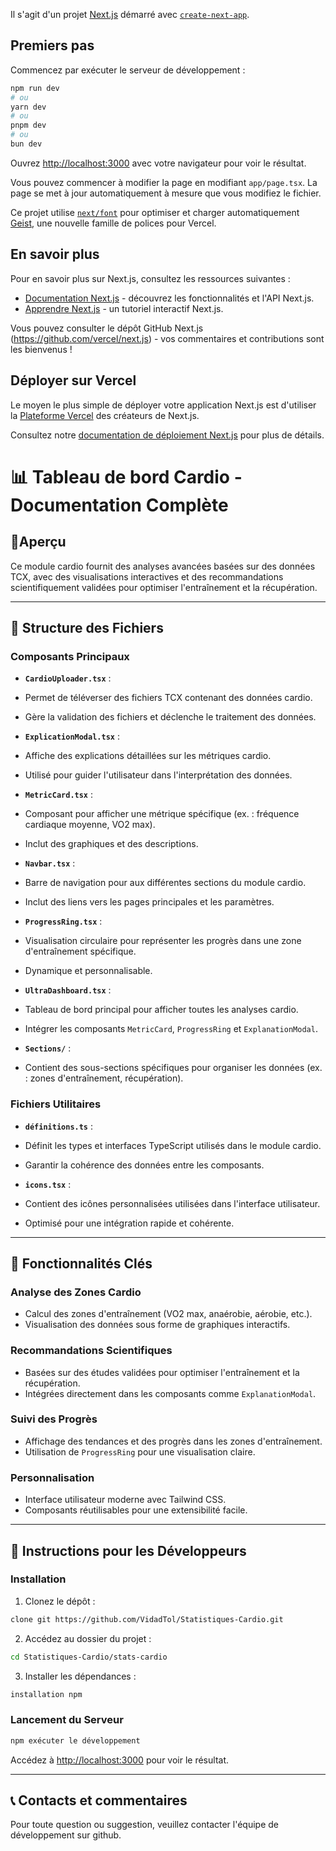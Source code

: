 Il s'agit d'un projet [Next.js](https://nextjs.org) démarré avec [`create-next-app`](https://nextjs.org/docs/app/api-reference/cli/create-next-app).

## Premiers pas

Commencez par exécuter le serveur de développement :

```bash
npm run dev
# ou
yarn dev
# ou
pnpm dev
# ou
bun dev
```

Ouvrez [http://localhost:3000](http://localhost:3000) avec votre navigateur pour voir le résultat.

Vous pouvez commencer à modifier la page en modifiant `app/page.tsx`. La page se met à jour automatiquement à mesure que vous modifiez le fichier.

Ce projet utilise [`next/font`](https://nextjs.org/docs/app/building-your-application/optimizing/fonts) pour optimiser et charger automatiquement [Geist](https://vercel.com/font), une nouvelle famille de polices pour Vercel.

## En savoir plus

Pour en savoir plus sur Next.js, consultez les ressources suivantes :

- [Documentation Next.js](https://nextjs.org/docs) - découvrez les fonctionnalités et l'API Next.js.
- [Apprendre Next.js](https://nextjs.org/learn) - un tutoriel interactif Next.js.

Vous pouvez consulter le dépôt GitHub Next.js (https://github.com/vercel/next.js) - vos commentaires et contributions sont les bienvenus !

## Déployer sur Vercel

Le moyen le plus simple de déployer votre application Next.js est d'utiliser la [Plateforme Vercel](https://vercel.com/new?utm_medium=default-template&filter=next.js&utm_source=create-next-app&utm_campaign=create-next-app-readme) des créateurs de Next.js.

Consultez notre [documentation de déploiement Next.js](https://nextjs.org/docs/app/building-your-application/deploying) pour plus de détails.

# 📊 Tableau de bord Cardio - Documentation Complète

## 🎯Aperçu

Ce module cardio fournit des analyses avancées basées sur des données TCX, avec des visualisations interactives et des recommandations scientifiquement validées pour optimiser l'entraînement et la récupération.

---

## 📂 Structure des Fichiers

### **Composants Principaux**

- **`CardioUploader.tsx`** : 
- Permet de téléverser des fichiers TCX contenant des données cardio. 
- Gère la validation des fichiers et déclenche le traitement des données.

- **`ExplicationModal.tsx`** : 
- Affiche des explications détaillées sur les métriques cardio. 
- Utilisé pour guider l'utilisateur dans l'interprétation des données.

- **`MetricCard.tsx`** : 
- Composant pour afficher une métrique spécifique (ex. : fréquence cardiaque moyenne, VO2 max). 
- Inclut des graphiques et des descriptions.

- **`Navbar.tsx`** : 
- Barre de navigation pour aux différentes sections du module cardio. 
- Inclut des liens vers les pages principales et les paramètres.

- **`ProgressRing.tsx`** : 
- Visualisation circulaire pour représenter les progrès dans une zone d'entraînement spécifique. 
- Dynamique et personnalisable.

- **`UltraDashboard.tsx`** : 
- Tableau de bord principal pour afficher toutes les analyses cardio. 
- Intégrer les composants `MetricCard`, `ProgressRing` et `ExplanationModal`.

- **`Sections/`** : 
- Contient des sous-sections spécifiques pour organiser les données (ex. : zones d'entraînement, récupération).

### **Fichiers Utilitaires**

- **`définitions.ts`** : 
- Définit les types et interfaces TypeScript utilisés dans le module cardio. 
- Garantir la cohérence des données entre les composants.

- **`icons.tsx`** : 
- Contient des icônes personnalisées utilisées dans l'interface utilisateur. 
- Optimisé pour une intégration rapide et cohérente.

---

## 🔬 Fonctionnalités Clés

### **Analyse des Zones Cardio**
- Calcul des zones d'entraînement (VO2 max, anaérobie, aérobie, etc.).
- Visualisation des données sous forme de graphiques interactifs.

### **Recommandations Scientifiques**
- Basées sur des études validées pour optimiser l'entraînement et la récupération.
- Intégrées directement dans les composants comme `ExplanationModal`.

### **Suivi des Progrès**
- Affichage des tendances et des progrès dans les zones d'entraînement.
- Utilisation de `ProgressRing` pour une visualisation claire.

### **Personnalisation**
- Interface utilisateur moderne avec Tailwind CSS.
- Composants réutilisables pour une extensibilité facile.

---

## 🚀 Instructions pour les Développeurs

### **Installation**
1. Clonez le dépôt : 
```bash 
clone git https://github.com/VidadTol/Statistiques-Cardio.git 
```
2. Accédez au dossier du projet : 
```bash 
cd Statistiques-Cardio/stats-cardio 
```
3. Installer les dépendances : 
```bash 
installation npm 
```

### **Lancement du Serveur**
```bash
npm exécuter le développement
```
Accédez à [http://localhost:3000](http://localhost:3000) pour voir le résultat.

---

## 📞 Contacts et commentaires
Pour toute question ou suggestion, veuillez contacter l'équipe de développement sur github.